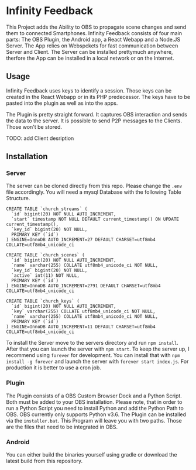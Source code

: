# Infinity Feedback

This Project adds the Ability to OBS to propagate scene changes and send them to connected Smartphones. Infinity Feedback consists of four main parts: The OBS Plugin, the Android app, a React Webapp and a Node.JS Server. The App relies on Webspckets for fast communication between Server and Client. The Server can be installed prettymuch anywhere, therfore the App can be installed in a local network or on the Internet.

## Usage
Infinity Feedback uses keys to identify a session. Those keys can be created in the React Webapp or in its PHP predecessor. The keys have to be pasted into the plugin as well as into the apps.

The Plugin is pretty straight forward. It captures OBS interaction and sends the data to the server. It is possible to send P2P messages to the Clients. Those won't be stored.

TODO: add Client desription

## Installation
### Server
The server can be cloned directly from this repo. Please change the `.env` file accordingly. 
You will need a mysql Database with the following Table Structure.

```
CREATE TABLE `church_streams` (
  `id` bigint(20) NOT NULL AUTO_INCREMENT,
  `start` timestamp NOT NULL DEFAULT current_timestamp() ON UPDATE current_timestamp(),
  `key_id` bigint(20) NOT NULL,
  PRIMARY KEY (`id`)
) ENGINE=InnoDB AUTO_INCREMENT=27 DEFAULT CHARSET=utf8mb4 COLLATE=utf8mb4_unicode_ci

CREATE TABLE `church_scenes` (
  `id` bigint(20) NOT NULL AUTO_INCREMENT,
  `name` varchar(255) COLLATE utf8mb4_unicode_ci NOT NULL,
  `key_id` bigint(20) NOT NULL,
  `active` int(11) NOT NULL,
  PRIMARY KEY (`id`)
) ENGINE=InnoDB AUTO_INCREMENT=2791 DEFAULT CHARSET=utf8mb4 COLLATE=utf8mb4_unicode_ci

CREATE TABLE `church_keys` (
  `id` bigint(20) NOT NULL AUTO_INCREMENT,
  `key` varchar(255) COLLATE utf8mb4_unicode_ci NOT NULL,
  `name` varchar(255) COLLATE utf8mb4_unicode_ci NOT NULL,
  PRIMARY KEY (`id`)
) ENGINE=InnoDB AUTO_INCREMENT=11 DEFAULT CHARSET=utf8mb4 COLLATE=utf8mb4_unicode_ci

```

To install the Server move to the servers directory and run `npm install`. After that you can launch the server with `npm start`. To keep the server up, I recommend using `forever` for development. You can install that with `npm install -g forever` and launch the server with `forever start index.js`. For production it is better to use a cron job.


### Plugin
The Plugin consists of a OBS Custom Browser Dock and a Python Script. Both must be added to your OBS installation. Please note, that in order to run a Python Script you need to install Python and add the Python Path to OBS. OBS currently only supports Python v3.6. The Plugin can be installed via the `installer.bat`. This Program will leave you with two paths. Those are the files that need to be integrated in OBS.

### Android
You can either build the binaries yourself using gradle or download the latest build from this repository.
